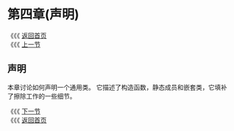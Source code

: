 # 第四章\(声明\)

《《《 [返回首页](../../)   
 《《《 [上一节](../di-san-zhang-ji-he-lei/3.8-xie-bian-fu-gai.md)

## 声明

本章讨论如何声明一个通用类。 它描述了构造函数，静态成员和嵌套类，它填补了擦除工作的一些细节。

《《《 [下一节](4.1-gou-zao-han-shu.md)   
 《《《 [返回首页](../../)


